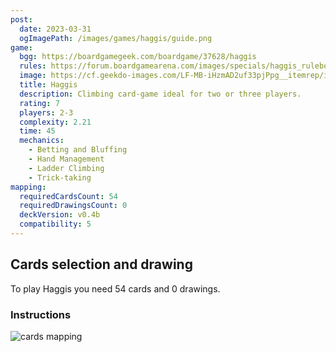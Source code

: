 ```yaml
---
post:
  date: 2023-03-31
  ogImagePath: /images/games/haggis/guide.png
game:
  bgg: https://boardgamegeek.com/boardgame/37628/haggis
  rules: https://forum.boardgamearena.com/images/specials/haggis_rulebook.pdf
  image: https://cf.geekdo-images.com/LF-MB-iHzmAD2uf33pjPpg__itemrep/img/WRJU9oKh9NjLMUpxku1ngMHiIMM=/fit-in/246x300/filters:strip_icc()/pic807564.jpg
  title: Haggis
  description: Climbing card-game ideal for two or three players. 
  rating: 7
  players: 2-3
  complexity: 2.21
  time: 45
  mechanics:
    - Betting and Bluffing
    - Hand Management
    - Ladder Climbing
    - Trick-taking 
mapping:
  requiredCardsCount: 54
  requiredDrawingsCount: 0
  deckVersion: v0.4b
  compatibility: 5
---
```


## Cards selection and drawing

To play Haggis you need 54 cards and 0 drawings.

### Instructions

![cards mapping](/images/games/haggis/guide.png)
